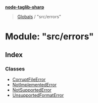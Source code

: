 **[node-taglib-sharp](../README.md)**

> [Globals](../globals.md) / "src/errors"

# Module: "src/errors"

## Index

### Classes

* [CorruptFileError](../classes/_src_errors_.corruptfileerror.md)
* [NotImplementedError](../classes/_src_errors_.notimplementederror.md)
* [NotSupportedError](../classes/_src_errors_.notsupportederror.md)
* [UnsupportedFormatError](../classes/_src_errors_.unsupportedformaterror.md)
